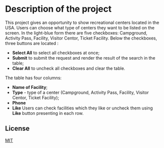 # Description of the project

This project gives an opportunity to show recreational centers located in the USA. Users can choose what type of centers they want to be listed on the screen. In the light-blue form there are five checkboxes: Campground, Activity Pass, Facility, Visitor Centor, Ticket Facility. Below the checkboxes, three buttons are located : 
- **Select All** to select all checkboxes at once;
- **Submit** to submit the request and render the result of the search in the table;
- **Clear All** to uncheck all checkboxes and clear the table. 

The table has four columns: 
- **Name of Facility**;
- **Type** - type of a center (Campground, Activity Pass, Facility, Visitor Centor, Ticket Facility);
- **Phone** 
- **Like** Users can check facilities which they like or uncheck them using **Like** button presenting  in each row.

## License
[MIT](https://choosealicense.com/licenses/mit/)